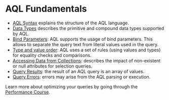 AQL Fundamentals
================


* [AQL Syntax](Syntax.md) explains the structure of the AQL language.
* [Data Types](DataTypes.md) describes the primitive and compound data types supported by AQL.
* [Bind Parameters](BindParameters.md): AQL supports the usage of bind parameters. This allows to separate the query text from literal values used in the query. 
* [Type and value order](TypeValueOrder.md): AQL uses a set of rules (using values and types) for  equality checks and comparisons. 
* [Accessing Data from Collections](DocumentData.md): describes the impact of non-existent or null attributes for selection queries. 
* [Query Results](QueryResults.md): the result of an AQL query is an array of values. 
* [Query Errors](QueryErrors.md): errors may arise from the AQL parsing or execution. 

Learn more about optimizing your queries by going through the
[Performance Course](https://www.arangodb.com/arangodb-performance-course/).
